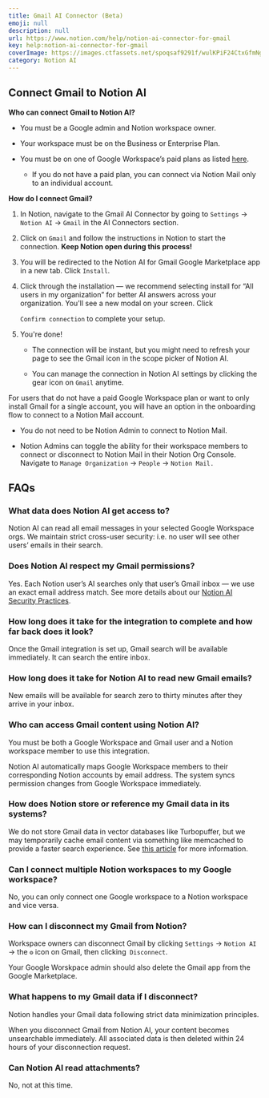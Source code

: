 ```yaml
---
title: Gmail AI Connector (Beta)
emoji: null
description: null
url: https://www.notion.com/help/notion-ai-connector-for-gmail
key: help:notion-ai-connector-for-gmail
coverImage: https://images.ctfassets.net/spoqsaf9291f/wulKPiF24CtxGfmNgzGVt/2f57b700663a6ba3c845ac842826175a/Gmail.png
category: Notion AI
---
```


## Connect Gmail to Notion AI

**Who can connect Gmail to Notion AI?**

* You must be a Google admin and Notion workspace owner.

* Your workspace must be on the Business or Enterprise Plan.

* You must be on one of Google Workspace’s paid plans as listed [here](https://workspace.google.com/lp/business/).

  * If you do not have a paid plan, you can connect via Notion Mail only to an individual account.

**How do I connect Gmail?**

1. In Notion, navigate to the Gmail AI Connector by going to `Settings` → `Notion AI` → `Gmail` in the AI Connectors section.

2. Click on `Gmail` and follow the instructions in Notion to start the connection. **Keep Notion open during this process!**

3. You will be redirected to the Notion AI for Gmail Google Marketplace app in a new tab. Click `Install`.

4. Click through the installation — we recommend selecting install for “All users in my organization” for better AI answers across your organization. You'll see a new modal on your screen. Click

   `Confirm connection` to complete your setup.

5. You're done!

   * The connection will be instant, but you might need to refresh your page to see the Gmail icon in the scope picker of Notion AI.

   * You can manage the connection in Notion AI settings by clicking the gear icon on `Gmail` anytime.

For users that do not have a paid Google Workspace plan or want to only install Gmail for a single account, you will have an option in the onboarding flow to connect to a Notion Mail account.

* You do not need to be Notion Admin to connect to Notion Mail.

* Notion Admins can toggle the ability for their workspace members to connect or disconnect to Notion Mail in their Notion Org Console. Navigate to `Manage Organization` → `People` → `Notion Mail.`


## FAQs

### What data does Notion AI get access to?

Notion AI can read all email messages in your selected Google Workspace orgs. We maintain strict cross-user security: i.e. no user will see other users’ emails in their search.


### Does Notion AI respect my Gmail permissions?

Yes. Each Notion user’s AI searches only that user’s Gmail inbox — we use an exact email address match. See more details about our [Notion AI Security Practices](https://www.notion.com/help/notion-ai-security-practices).


### How long does it take for the integration to complete and how far back does it look?

Once the Gmail integration is set up, Gmail search will be available immediately. It can search the entire inbox.


### How long does it take for Notion AI to read new Gmail emails?

New emails will be available for search zero to thirty minutes after they arrive in your inbox.


### Who can access Gmail content using Notion AI?

You must be both a Google Workspace and Gmail user and a Notion workspace member to use this integration.

Notion AI automatically maps Google Workspace members to their corresponding Notion accounts by email address. The system syncs permission changes from Google Workspace immediately.


### How does Notion store or reference my Gmail data in its systems?

We do not store Gmail data in vector databases like Turbopuffer, but we may temporarily cache email content via something like memcached to provide a faster search experience. See [this article](https://www.notion.com/help/notion-ai-security-practices) for more information.


### Can I connect multiple Notion workspaces to my Google workspace?

No, you can only connect one Google workspace to a Notion workspace and vice versa.


### How can I disconnect my Gmail from Notion?

Workspace owners can disconnect Gmail by clicking `Settings` → `Notion AI` → the `⚙️` icon on Gmail, then clicking` Disconnect`.

Your Google Worskpace admin should also delete the Gmail app from the Google Marketplace.


### What happens to my Gmail data if I disconnect?

Notion handles your Gmail data following strict data minimization principles.

When you disconnect Gmail from Notion AI, your content becomes unsearchable immediately. All associated data is then deleted within 24 hours of your disconnection request.


### Can Notion AI read attachments?

No, not at this time.
